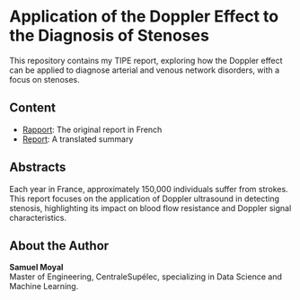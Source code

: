 # Application of the Doppler Effect to the Diagnosis of Stenoses

This repository contains my TIPE report, exploring how the Doppler effect can be applied to diagnose arterial and venous network disorders, with a focus on stenoses.

## Content
- [Rapport](Rapport.pdf): The original report in French  
- [Report](Report.pdf): A translated summary 


## Abstracts
Each year in France, approximately 150,000 individuals suffer from strokes. This report focuses on the application of Doppler ultrasound in detecting stenosis, highlighting its impact on blood flow resistance and Doppler signal characteristics.




## About the Author
**Samuel Moyal**  
Master of Engineering, CentraleSupélec, specializing in Data Science and Machine Learning.
